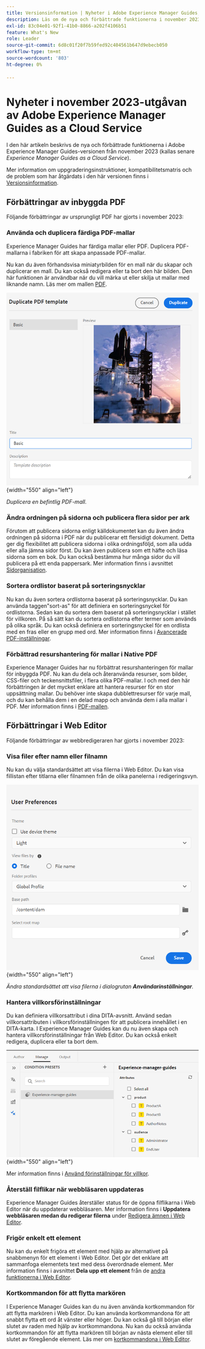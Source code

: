 ```yaml
---
title: Versionsinformation | Nyheter i Adobe Experience Manager Guides, november 2023
description: Läs om de nya och förbättrade funktionerna i november 2023-utgåvan av Adobe Experience Manager Guides as a Cloud Service.
exl-id: 83c04e01-92f1-41b0-8866-a202f4106b51
feature: What's New
role: Leader
source-git-commit: 6d8c01f20f7b59fed92c404561b647d9ebecb050
workflow-type: tm+mt
source-wordcount: '803'
ht-degree: 0%

---
```


# Nyheter i november 2023-utgåvan av Adobe Experience Manager Guides as a Cloud Service

I den här artikeln beskrivs de nya och förbättrade funktionerna i Adobe Experience Manager Guides-versionen från november 2023 (kallas senare *Experience Manager Guides as a Cloud Service*).

Mer information om uppgraderingsinstruktioner, kompatibilitetsmatris och de problem som har åtgärdats i den här versionen finns i [Versionsinformation](release-notes-2023-11-0.md).

## Förbättringar av inbyggda PDF

Följande förbättringar av ursprungligt PDF har gjorts i november 2023:

### Använda och duplicera färdiga PDF-mallar

Experience Manager Guides har färdiga mallar eller PDF. Duplicera PDF-mallarna i fabriken för att skapa anpassade PDF-mallar.

Nu kan du även förhandsvisa miniatyrbilden för en mall när du skapar och duplicerar en mall. Du kan också redigera eller ta bort den här bilden. Den här funktionen är användbar när du vill märka ut eller skilja ut mallar med liknande namn.
Läs mer om mallen [PDF](../native-pdf/pdf-template.md).

![Duplicera PDF-malldialogrutan](assets/duplicate-template.png){width="550" align="left"}

*Duplicera en befintlig PDF-mall.*


### Ändra ordningen på sidorna och publicera flera sidor per ark

Förutom att publicera sidorna enligt källdokumentet kan du även ändra ordningen på sidorna i PDF när du publicerar ett flersidigt dokument.  Detta ger dig flexibilitet att publicera sidorna i olika ordningsföljd, som alla udda eller alla jämna sidor först. Du kan även publicera som ett häfte och läsa sidorna som en bok. Du kan också bestämma hur många sidor du vill publicera på ett enda pappersark. Mer information finns i avsnittet [Sidorganisation](../native-pdf/components-pdf-template.md#page-organization).

### Sortera ordlistor baserat på sorteringsnycklar

Nu kan du även sortera ordlistorna baserat på sorteringsnycklar. Du kan använda taggen&quot;sort-as&quot; för att definiera en sorteringsnyckel för ordlistorna. Sedan kan du sortera dem baserat på sorteringsnycklar i stället för villkoren. På så sätt kan du sortera ordlistorna efter termer som används på olika språk. Du kan också definiera en sorteringsnyckel för en ordlista med en fras eller en grupp med ord.
Mer information finns i [Avancerade PDF-inställningar](../native-pdf/components-pdf-template.md#advanced-pdf-settings).


### Förbättrad resurshantering för mallar i Native PDF

Experience Manager Guides har nu förbättrat resurshanteringen för mallar för inbyggda PDF. Nu kan du dela och återanvända resurser, som bilder, CSS-filer och teckensnittsfiler, i flera olika PDF-mallar. I och med den här förbättringen är det mycket enklare att hantera resurser för en stor uppsättning mallar. Du behöver inte skapa dubblettresurser för varje mall, och du kan behålla dem i en delad mapp och använda dem i alla mallar i PDF.
Mer information finns i [PDF-mallen](../native-pdf/pdf-template.md).

## Förbättringar i Web Editor

Följande förbättringar av webbredigeraren har gjorts i november 2023:


### Visa filer efter namn eller filnamn

Nu kan du välja standardsättet att visa filerna i Web Editor. Du kan visa fillistan efter titlarna eller filnamnen från de olika panelerna i redigeringsvyn.

![Dialogrutan Användarinställningar](assets/user-preferences-2311.png){width="550" align="left"}

*Ändra standardsättet att visa filerna i dialogrutan **Användarinställningar**.*


### Hantera villkorsförinställningar

Du kan definiera villkorsattribut i dina DITA-avsnitt. Använd sedan villkorsattributen i villkorsförinställningen för att publicera innehållet i en DITA-karta. I Experience Manager Guides kan du nu även skapa och hantera villkorsförinställningar från Web Editor. Du kan också enkelt redigera, duplicera eller ta bort dem.

![Förinställda villkor på fliken Hantera i webbredigeraren &#x200B;](assets/web-editor-manage-condition-presets.png){width="550" align="left"}

Mer information finns i [Använd förinställningar för villkor](../user-guide/generate-output-use-condition-presets.md).

### Återställ filflikar när webbläsaren uppdateras

Experience Manager Guides återställer status för de öppna filflikarna i Web Editor när du uppdaterar webbläsaren. Mer information finns i **Uppdatera webbläsaren medan du redigerar filerna** under [Redigera ämnen i Web Editor](../user-guide/web-editor-edit-topics.md).

### Frigör enkelt ett element

Nu kan du enkelt frigöra ett element med hjälp av alternativet på snabbmenyn för ett element i Web Editor. Det gör det enklare att sammanfoga elementets text med dess överordnade element.
Mer information finns i avsnittet **Dela upp ett element** från de [andra funktionerna i Web Editor](../user-guide/web-editor-other-features.md).

### Kortkommandon för att flytta markören

I Experience Manager Guides kan du nu även använda kortkommandon för att flytta markören i Web Editor. Du kan använda kortkommandona för att snabbt flytta ett ord åt vänster eller höger. Du kan också gå till början eller slutet av raden med hjälp av kortkommandona.
Nu kan du också använda kortkommandon för att flytta markören till början av nästa element eller till slutet av föregående element.
Läs mer om [kortkommandona i Web Editor](../user-guide/web-editor-keyboard-shortcuts.md).
